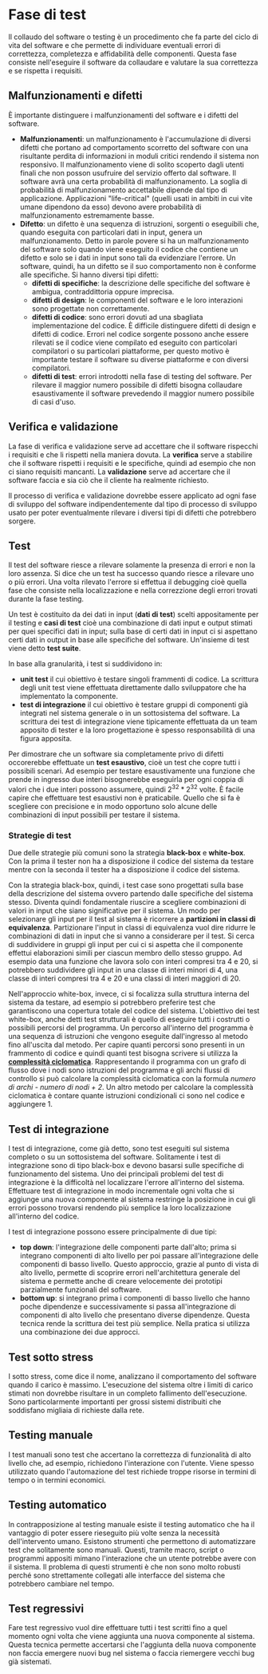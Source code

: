 # Fase di test
Il collaudo del software o testing è un procedimento che fa parte del ciclo di vita del software e che permette di individuare eventuali errori di correttezza, completezza e affidabilità delle componenti. Questa fase consiste nell'eseguire il software da collaudare e valutare la sua correttezza e se rispetta i requisiti.
## Malfunzionamenti e difetti
È importante distinguere i malfunzionamenti del software e i difetti del software.
- **Malfunzionamenti**: un malfunzionamento è l'accumulazione di diversi difetti che portano ad comportamento scorretto del software con una risultante perdita di informazioni in moduli critici rendendo il sistema non responsivo. Il malfunzionamento viene di solito scoperto dagli utenti finali che non posson usufruire del servizio offerto dal software. Il software avrà una certa probabilità di malfunzionamento. La soglia di probabilità di malfunzionamento accettabile dipende dal tipo di applicazione. Applicazioni "life-critical" (quelli usati in ambiti in cui vite umane dipendono da esso) devono avere probabilità di malfunzionamento estremamente basse.
- **Difetto**: un difetto è una sequenza di istruzioni, sorgenti o eseguibili che, quando eseguita con particolari dati in input, genera un malfunzionamento. Detto in parole povere si ha un malfunzionamento del software solo quando viene eseguito il codice che contiene un difetto e solo se i dati in input sono tali da evidenziare l'errore. Un software, quindi, ha un difetto se il suo comportamento non è conforme alle specifiche. Si hanno diversi tipi difetti:
	- **difetti di specifiche**: la descrizione delle specifiche del software è ambigua, contraddittoria oppure imprecisa.
	- **difetti di design**: le componenti del software e le loro interazioni sono progettate non correttamente.
	- **difetti di codice**: sono errori dovuti ad una sbagliata implementazione del codice. È difficile distinguere difetti di design e difetti di codice. Errori nel codice sorgente possono anche essere rilevati se il codice viene compilato ed eseguito con particolari compilatori o su particolari piattaforme, per questo motivo è importante testare il software su diverse piattaforme e con diversi compilatori. 
	- **difetti di test**: errori introdotti nella fase di testing del software.
Per rilevare il maggior numero possibile di difetti bisogna collaudare esaustivamente il software prevedendo il maggior numero possibile di casi d'uso.
## Verifica e validazione
La fase di verifica e validazione serve ad accettare che il software rispecchi i requisiti e che li rispetti nella maniera dovuta. La **verifica** serve a stabilire che il software rispetti i requisiti e le specifiche, quindi ad esempio che non ci siano requisiti mancanti. La **validazione** serve ad accertare che il software faccia e sia ciò che il cliente ha realmente richiesto.

Il processo di verifica e validazione dovrebbe essere applicato ad ogni fase di sviluppo del software indipendentemente dal tipo di processo di sviluppo usato per poter eventualmente rilevare i diversi tipi di difetti che potrebbero sorgere.
## Test
Il test del software riesce a rilevare solamente la presenza di errori e non la loro assenza. Si dice che un test ha successo quando riesce a rilevare uno o più errori. Una volta rilevato l'errore si effettua il debugging cioè quella fase che consiste nella localizzazione e nella correzzione degli errori trovati durante la fase testing.

Un test è costituito da dei dati in input (**dati di test**) scelti appositamente per il testing e **casi di test** cioè una combinazione di dati input e output stimati per quei specifici dati in input; sulla base di certi dati in input ci si aspettano certi dati in output in base alle specifiche del software. Un'insieme di test viene detto **test suite**.

In base alla granularità, i test si suddividono in:
- **unit test** il cui obiettivo è testare singoli frammenti di codice. La scrittura degli unit test viene effettuata direttamente dallo sviluppatore che ha implementato la componente.
- **test di integrazione** il cui obiettivo è testare gruppi di componenti già integrati nel sistema generale o in un sottosistema del software. La scrittura dei test di integrazione viene tipicamente effettuata da un team apposito di tester e la loro progettazione è spesso responsabilità di una figura apposita.

Per dimostrare che un software sia completamente privo di difetti occorerebbe effettuate un **test esaustivo**, cioè un test che copre tutti i possibili scenari. Ad esempio per testare esaustivamente una funzione che prende in ingresso due interi bisognerebbe eseguirla per ogni coppia di valori che i due interi possono assumere, quindi $2^{32}*2^{32}$ volte. È facile capire che effettuare test esaustivi non è praticabile. Quello che si fa è scegliere con precisione e in modo opportuno solo alcune delle combinazioni di input possibili per testare il sistema.
### Strategie di test
Due delle strategie più comuni sono la strategia **black-box** e **white-box**. Con la prima il tester non ha a disposizione il codice del sistema da testare mentre con la seconda il tester ha a disposizione il codice del sistema. 

Con la strategia black-box, quindi, i test case sono progettati sulla base della descrizione del sistema ovvero partendo dalle specifiche del sistema stesso. Diventa quindi fondamentale riuscire a scegliere combinazioni di valori in input che siano significative per il sistema. Un modo per selezionare gli input per il test al sistema è ricorrere a **partizioni in classi di equivalenza**. Partizionare l'input in classi di equivalenza vuol dire ridurre le combinazioni di dati in input che si vanno a considerare per il test. Si cerca di suddividere in gruppi gli input per cui ci si aspetta che il componente effettui elaborazioni simili per ciascun membro dello stesso gruppo. Ad esempio data una funzione che lavora solo con interi compresi tra 4 e 20, si potrebbero suddividere gli input in una classe di interi minori di 4, una classe di interi compresi tra 4 e 20 e una classi di interi maggiori di 20.

Nell'approccio white-box, invece, ci si focalizza sulla struttura interna del sistema da testare, ad esempio si potrebbero preferire test che garantiscono una copertura totale del codice del sistema. L'obiettivo dei test white-box, anche detti test strutturali è quello di eseguire tutti i costrutti o possibili percorsi del programma. Un percorso all'interno del programma è una sequenza di istruzioni che vengono eseguite dall'ingresso al metodo fino all'uscita dal metodo. Per capire quanti percorsi sono presenti in un frammento di codice e quindi quanti test bisogna scrivere si utilizza la [**complessità ciclomatica**](./MetricheDelSoftware.md). Rappresentando il programma con un grafo di flusso dove i nodi sono istruzioni del programma e gli archi flussi di controllo si può calcolare la complessità ciclomatica con la formula *numero di archi - numero di nodi + 2*. Un altro metodo per calcolare la complessità ciclomatica è contare quante istruzioni condizionali ci sono nel codice e aggiungere 1.
## Test di integrazione
I test di integrazione, come già detto, sono test eseguiti sul sistema completo o su un sottosistema del software. Solitamente i test di integrazione sono di tipo black-box e devono basarsi sulle specifiche di funzionamento del sistema. Uno dei principali problemi del test di integrazione è la difficoltà nel localizzare l'errore all'interno del sistema. Effettuare test di integrazione in modo incrementale ogni volta che si aggiunge una nuova componente al sistema restringe la posizione in cui gli errori possono trovarsi rendendo più semplice la loro localizzazione all'interno del codice.

I test di integrazione possono essere principalmente di due tipi:
- **top down**: l'integrazione delle componenti parte dall'alto; prima si integrano componenti di alto livello per poi passare all'integrazione delle componenti di basso livello. Questo approccio, grazie al punto di vista di alto livello, permette di scoprire errori nell'architettura generale del sistema e permette anche di creare velocemente dei prototipi parzialmente funzionali del software.
- **bottom up**: si integrano prima i componenti di basso livello che hanno poche dipendenze e successivamente si passa all'integrazione di componenti di alto livello che presentano diverse dipendenze. Questa tecnica rende la scrittura dei test più semplice.
Nella pratica si utilizza una combinazione dei due approcci.
## Test sotto stress
I sotto stress, come dice il nome, analizzano il comportamento del software quando il carico è massimo. L'esecuzione del sistema oltre i limiti di carico stimati non dovrebbe risultare in un completo fallimento dell'esecuzione. Sono particolarmente importanti per grossi sistemi distribuiti che soddisfano migliaia di richieste dalla rete.
## Testing manuale
I test manuali sono test che accertano la correttezza di funzionalità di alto livello che, ad esempio, richiedono l'interazione con l'utente. Viene spesso utilizzato quando l'automazione del test richiede troppe risorse in termini di tempo o in termini economici.
## Testing automatico
In contrapposizione al testing manuale esiste il testing automatico che ha il vantaggio di poter essere rieseguito più volte senza la necessità dell'intervento umano. Esistono strumenti che permettono di automatizzare test che solitamente sono manuali. Questi, tramite macro, script o programmi appositi mimano l'interazione che un utente potrebbe avere con il sistema. Il problema di questi strumenti è che non sono molto robusti perché sono strettamente collegati alle interfacce del sistema che potrebbero cambiare nel tempo.
## Test regressivi
Fare test regressivo vuol dire effettuare tutti i test scritti fino a quel momento ogni volta che viene aggiunta una nuova componente al sistema. Questa tecnica permette accertarsi che l'aggiunta della nuova componente non faccia emergere nuovi bug nel sistema o faccia riemergere vecchi bug già sistemati. 